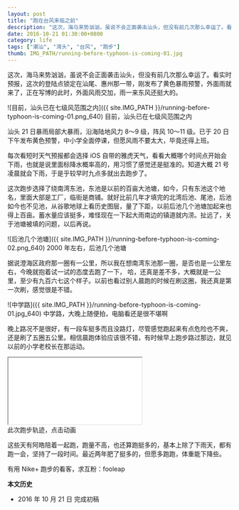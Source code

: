 ```yaml
---
layout: post
title: "跑在台风来临之前"
description: "这次，海马来势汹汹，虽说不会正面袭击汕头，但没有前几次那么幸运了。看实时预报，这次的登陆点锁定在汕尾、惠阳那一带，刚发布了黄色暴雨预警，外面雨就来了，正在写博的此时，外面风雨交加，雨一来东风还挺大的。"
date: 2016-10-21 01:30:00+0800
category: life
tags: ["潮汕", "湾头", "台风", "跑步"]
thumb: IMG_PATH/running-before-typhoon-is-coming-01.jpg
---
```


这次，海马来势汹汹，虽说不会正面袭击汕头，但没有前几次那么幸运了。看实时预报，这次的登陆点锁定在汕尾、惠州那一带，刚发布了黄色暴雨预警，外面雨就来了，正在写博的此时，外面风雨交加，雨一来东风还挺大的。

![目前，汕头已在七级风范围之内]({{ site.IMG_PATH }}/running-before-typhoon-is-coming-01.png_640)
目前，汕头已在七级风范围之内

汕头 21 日暴雨局部大暴雨，沿海陆地风力 8～9 级，阵风 10～11 级。已于 20 日下午发布黄色预警，中小学全面停课，但愿风雨不要太大，毕竟还得上班。

每次看短时天气预报都会选择 iOS 自带的雅虎天气，看看大概哪个时间点开始会下雨，也就是说里面标降水概率高的，用习惯了感觉还是挺准的。知道大概 21 号凌晨就会下雨，于是乎较早时九点多就出去跑步了。

这次跑步选择了绕南湾东池，东池是以前的百亩大池塘，如今，只有东池这个地名，里面大部是工厂，临街是商铺。就好比前几年才填完的北湾后池、尾池，后池如今也不见池，从谷歌地球上看历史图层，量了下距，以前后池几个池塘加起来也得上百亩。蓄水量应该挺多，难怪现在一下起大雨南边的镇道就内涝。扯远了，关于池塘被填的问题，以后再说。

![后池几个池塘]({{ site.IMG_PATH }}/running-before-typhoon-is-coming-02.png_640)
2000 年左右，后池几个池塘

据说澄海区政府那一圈有一公里，所以我在想南湾东池那一圈，是否也是一公里左右，今晚就抱着试一试的态度去跑了一下， 哈，还真是差不多，大概就是一公里，至少有九百六七这个样子。以前也看过别人晨跑的时候在刷这圈，我还真是第一次刷，感觉很是不错。

![中学路]({{ site.IMG_PATH }}/running-before-typhoon-is-coming-01.jpg_640)
中学路，大晚上随便拍，电脑看还是很不堪啊

晚上路况不是很好，有一段车挺多而且没路灯，尽管感觉跑起来有点危险也不爽，还是刷了五圈五公里。相信晨跑体验应该很不错，有时候早上跑步路过那边，就见以前的小学老校长在那运动。

<div class="iframe-container">
    <iframe class="iframe" src="/running-line.html?nikeid=320ba118-1eeb-4f52-80ea-34f9d4875bed"></iframe>
</div>
此次跑步轨迹，点击动画

这些天有阿皓陪着一起跑，跑量不高，也还算跑挺多的，基本上除了下雨天，都有跑一会，坚持了一段时间。最近两年肥了挺多的，但愿多跑跑，体重能下降些。

有用 Nike+ 跑步的看客，求互粉：fooleap

**本文历史**

* 2016 年 10 月 21 日 完成初稿
